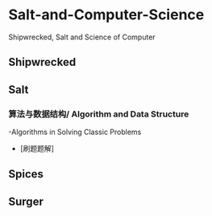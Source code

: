 # Salt-and-Computer-Science
Shipwrecked, Salt and Science of Computer
## Shipwrecked

## Salt
### 算法与数据结构/ Algorithm and Data Structure
-Algorithms in Solving Classic Problems
- [刷题题解]

## Spices

## Surger
